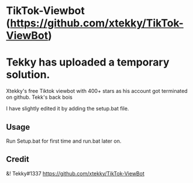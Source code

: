 # TikTok-Viewbot (https://github.com/xtekky/TikTok-ViewBot)
# Tekky has uploaded a temporary solution.

Xtekky's free Tiktok viewbot with 400+ stars as his account got terminated on github. Tekk's back bois

I have slightly edited it by adding the setup.bat file.

## Usage
Run Setup.bat for first time and run.bat later on.

## Credit
&! Tekky#1337
https://github.com/xtekky/TikTok-ViewBot
